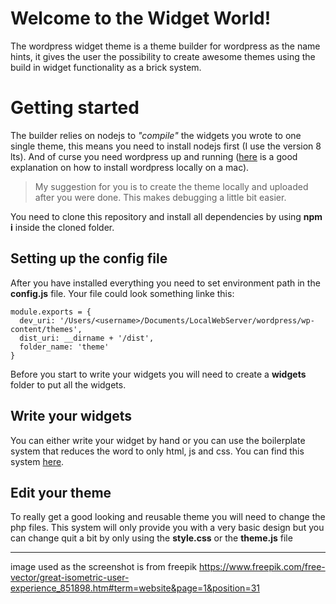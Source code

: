 # Welcome to the Widget World!

The wordpress widget theme is a theme builder for wordpress as the name hints, it gives the user the possibility to create awesome themes using the build in widget functionality as a brick system. 

# Getting started
The builder relies on nodejs to _"compile"_ the widgets you wrote to one single theme, this means you need to install nodejs first (I use the version 8 lts). 
And of curse you need wordpress up and running ([here](https://codex.wordpress.org/Installing_WordPress_Locally_on_Your_Mac_With_MAMP) is a good explanation on how to install wordpress locally on a mac). 
>My suggestion for you is to create the theme locally and uploaded after you were done. This makes debugging a little bit easier.

You need to clone this repository and install all dependencies by using **npm i** inside the cloned folder.

## Setting up the config file
After you have installed everything you need to set environment path in the **config.js** file. Your file could look something linke this: 

    module.exports = {
      dev_uri: '/Users/<username>/Documents/LocalWebServer/wordpress/wp-content/themes',
      dist_uri: __dirname + '/dist',
      folder_name: 'theme'
    }

Before you start to write your widgets you will need to create a **widgets** folder to put all the widgets.
## Write your widgets

You can either write your widget by hand or you can use the boilerplate system that reduces the word to only html, js and css. You can find this system [here](https://github.com/MaPhil/wordpress-widget-boilerplate).

## Edit your theme

To really get a good looking and reusable theme you will need to change the php files. This system will only provide you with a very basic design but you can change quit a bit by only using the **style.css** or the **theme.js** file


----
image used as the screenshot is from freepik https://www.freepik.com/free-vector/great-isometric-user-experience_851898.htm#term=website&page=1&position=31

